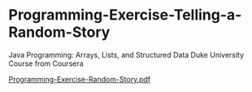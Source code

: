 # Programming-Exercise-Telling-a-Random-Story
Java Programming: Arrays, Lists, and Structured Data Duke University Course from Coursera


[Programming-Exercise-Random-Story.pdf](https://github.com/PricelessCodes/Programming-Exercise-Telling-a-Random-Story/files/9729177/Programming-Exercise-Random-Story.pdf)
